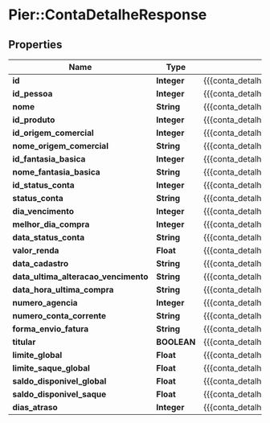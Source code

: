 # Pier::ContaDetalheResponse

## Properties
Name | Type | Description | Notes
------------ | ------------- | ------------- | -------------
**id** | **Integer** | {{{conta_detalhe_response_id_value}}} | [optional] 
**id_pessoa** | **Integer** | {{{conta_detalhe_response_id_pessoa_value}}} | [optional] 
**nome** | **String** | {{{conta_detalhe_response_nome_value}}} | [optional] 
**id_produto** | **Integer** | {{{conta_detalhe_response_id_produto_value}}} | [optional] 
**id_origem_comercial** | **Integer** | {{{conta_detalhe_response_id_origem_comercial_value}}} | [optional] 
**nome_origem_comercial** | **String** | {{{conta_detalhe_response_nome_origem_comercial_value}}} | [optional] 
**id_fantasia_basica** | **Integer** | {{{conta_detalhe_response_id_fantasia_basica_value}}} | [optional] 
**nome_fantasia_basica** | **String** | {{{conta_detalhe_response_nome_fantasia_basica_value}}} | [optional] 
**id_status_conta** | **Integer** | {{{conta_detalhe_response_id_status_conta_value}}} | [optional] 
**status_conta** | **String** | {{{conta_detalhe_response_status_conta_value}}} | [optional] 
**dia_vencimento** | **Integer** | {{{conta_detalhe_response_dia_vencimento_value}}} | [optional] 
**melhor_dia_compra** | **Integer** | {{{conta_detalhe_response_melhor_dia_compra_value}}} | [optional] 
**data_status_conta** | **String** | {{{conta_detalhe_response_data_status_conta_value}}} | [optional] 
**valor_renda** | **Float** | {{{conta_detalhe_response_valor_renda_value}}} | [optional] 
**data_cadastro** | **String** | {{{conta_detalhe_response_data_cadastro_value}}} | [optional] 
**data_ultima_alteracao_vencimento** | **String** | {{{conta_detalhe_response_data_ultima_alteracao_vencimento_value}}} | [optional] 
**data_hora_ultima_compra** | **String** | {{{conta_detalhe_response_data_hora_ultima_compra_value}}} | [optional] 
**numero_agencia** | **Integer** | {{{conta_detalhe_response_numero_agencia_value}}} | [optional] 
**numero_conta_corrente** | **String** | {{{conta_detalhe_response_numero_conta_corrente_value}}} | [optional] 
**forma_envio_fatura** | **String** | {{{conta_detalhe_response_forma_envio_fatura_value}}} | [optional] 
**titular** | **BOOLEAN** | {{{conta_detalhe_response_titular_value}}} | [optional] 
**limite_global** | **Float** | {{{conta_detalhe_response_limite_global_value}}} | [optional] 
**limite_saque_global** | **Float** | {{{conta_detalhe_response_limite_saque_global_value}}} | [optional] 
**saldo_disponivel_global** | **Float** | {{{conta_detalhe_response_saldo_disponivel_global_value}}} | [optional] 
**saldo_disponivel_saque** | **Float** | {{{conta_detalhe_response_saldo_disponivel_saque_value}}} | [optional] 
**dias_atraso** | **Integer** | {{{conta_detalhe_response_dias_atraso_value}}} | [optional] 



